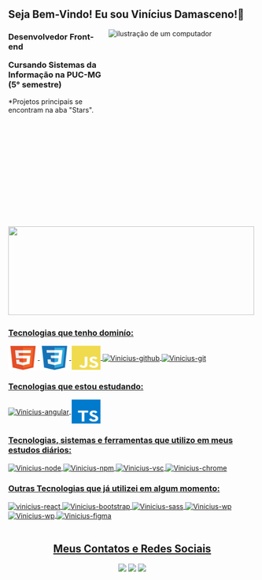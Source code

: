 ## Seja Bem-Vindo! Eu sou Vinícius Damasceno!👋


<img src="./contextoApresentacao.png" alt="ilustração de um computador" min-width="300px" max-width="300px" height="400px" width="300px" align="right">

<h3 align="left"> 
<strong>Desenvolvedor Front-end</strong>
  
<strong>Cursando Sistemas da Informação na PUC-MG (5° semestre)</strong></h3>

<p>*Projetos principais se encontram na aba "Stars".</p>

<div>
  <a href="https://github.com/viniciusdamascenosouza">
<!--  <img height="150em" src="https://github-readme-stats.vercel.app/api?username=viniciusdamascenosouza&show_icons=true&theme=dracula&include_all_commits=true&count_private=true"/> -->
  <img width ="500" height="180px" src="https://github-readme-stats.vercel.app/api/top-langs/?username=viniciusdamascenosouza&layout=compact&langs_count=7&theme=dracula"/>
</div>
<div>
  <h3>Tecnologias que tenho dominío:</h3>
   <img align="center" alt="Vinicius-HTML" height="50" width="60" src="https://raw.githubusercontent.com/devicons/devicon/master/icons/html5/html5-original.svg">
   <img align="center" alt="Vinicius-CSS" height="50" width="60" src="https://raw.githubusercontent.com/devicons/devicon/master/icons/css3/css3-original.svg">
   <img align="center" alt="Vinicius-Js" height="50" width="60" src="https://raw.githubusercontent.com/devicons/devicon/master/icons/javascript/javascript-plain.svg">
   <img align="center" alt="Vinicius-github" height="50" width="60" src="https://cdn.jsdelivr.net/gh/devicons/devicon/icons/github/github-original.svg" />         
   <img align="center" alt="Vinicius-git" height="50" width="60" src="https://cdn.jsdelivr.net/gh/devicons/devicon/icons/git/git-original.svg" />
</div>

<div>
  <h3>Tecnologias que estou estudando:</h3>
  <img align="center" alt="Vinicius-angular" height="50" width="60" src="https://cdn.jsdelivr.net/gh/devicons/devicon/icons/angularjs/angularjs-plain.svg" />
  <img align="center" alt="Vinicius-Ts" height="50" width="60" src="https://raw.githubusercontent.com/devicons/devicon/master/icons/typescript/typescript-plain.svg">
</div>
<div>
  <h3>Tecnologias, sistemas e ferramentas que utilizo em meus estudos diários:</h3>
  <img align="center" alt="Vinicius-node" height="50" width="60" src="https://cdn.jsdelivr.net/gh/devicons/devicon/icons/nodejs/nodejs-original-wordmark.svg" />
  <img align="center" alt="Vinicius-npm" height="50" width="60" src="https://cdn.jsdelivr.net/gh/devicons/devicon/icons/npm/npm-original-wordmark.svg" />
  <img align="center" alt="Vinicius-vsc" height="50" width="60" src="https://cdn.jsdelivr.net/gh/devicons/devicon/icons/vscode/vscode-original-wordmark.svg" />
  <img align="center" alt="Vinicius-chrome" height="50" width="60" src="https://cdn.jsdelivr.net/gh/devicons/devicon/icons/chrome/chrome-plain.svg" />
</div>

<div>
  <h3>Outras Tecnologias que já utilizei em algum momento:</h3>
  <img align="center" alt="vinicius-react" height="50" width="60" src="https://cdn.jsdelivr.net/gh/devicons/devicon/icons/react/react-original.svg" />
  <img align="center" alt="Vinicius-bootstrap" height="50" width="60" src="https://cdn.jsdelivr.net/gh/devicons/devicon/icons/bootstrap/bootstrap-plain-wordmark.svg" />
  <img align="center" alt="Vinicius-sass" height="50" width="60" src="https://cdn.jsdelivr.net/gh/devicons/devicon/icons/sass/sass-original.svg" />
  <img align="center" alt="Vinicius-wp" height="50" width="60" src="https://cdn.jsdelivr.net/gh/devicons/devicon/icons/wordpress/wordpress-original.svg" />
  <img align="center" alt="Vinicius-wp" height="50" width="60" src="https://cdn.jsdelivr.net/gh/devicons/devicon/icons/yarn/yarn-original.svg" />
  <img align="center" alt="Vinicius-figma" height="50" width="60" src="https://cdn.jsdelivr.net/gh/devicons/devicon/icons/figma/figma-original.svg" />
  
</div>
 
</div>
  <br>
<div align="center">
  <h2>Meus Contatos e Redes Sociais</h2>
 <a href="https://www.instagram.com/viniciusdam4sceno/" target="_blank"><img src="https://img.shields.io/badge/Instagram-E4405F?style=for-the-badge&logo=instagram&logoColor=white" target="_blank"></a> 
 <a href = "mailto:viniciusdamascenosouza@gmail.com"><img src="https://img.shields.io/badge/-Gmail-%23333?style=for-the-badge&logo=gmail&logoColor=white" target="_blank"></a>
 <a href="https://www.linkedin.com/in/viniciusd4masceno/" target="_blank"><img src="https://img.shields.io/badge/-LinkedIn-%230077B5?style=for-the-badge&logo=linkedin&logoColor=white" target="_blank"></a>

</div>
